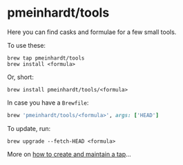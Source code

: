 # pmeinhardt/tools

Here you can find casks and formulae for a few small tools.

To use these:

```shell
brew tap pmeinhardt/tools
brew install <formula>
```

Or, short:

```shell
brew install pmeinhardt/tools/<formula>
```

In case you have a `Brewfile`:

```ruby
brew 'pmeinhardt/tools/<formula>', args: ['HEAD']
```

To update, run:

```shell
brew upgrade --fetch-HEAD <formula>
```

More on [how to create and maintain a tap](https://github.com/Homebrew/brew/blob/master/docs/How-to-Create-and-Maintain-a-Tap.md)…
